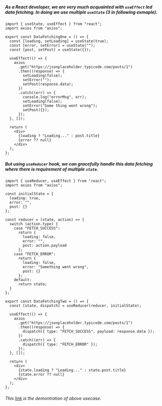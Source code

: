 ##### As a React developer, we are very much acquainted with `useEffect` led data fetching. In doing we use multiple `useState` (3 in following exmaple).

```
import { useState, useEffect } from "react";
import axios from "axios";

export const DataFetchingOne = () => {
  const [loading, setLoading] = useState(true);
  const [error, setError] = useState("");
  const [post, setPost] = useState({});

  useEffect(() => {
    axios
      .get("https://jsonplaceholder.typicode.com/posts/1")
      .then((response) => {
        setLoading(false);
        setError("");
        setPost(response.data);
      })
      .catch((err) => {
        console.log("errorMsg", err);
        setLoading(false);
        setError("Some thing went wrong");
        setPost({});
      });
  }, []);

  return (
    <div>
      {loading ? "Loading..." : post.title}
      {error ?? null}
    </div>
  );
};
```
##### But using `useReducer` hook, we can gracefully handle this data fetching where there is requirement of multiple `state`. 

```
import { useReducer, useEffect } from "react";
import axios from "axios";

const initialState = {
  loading: true,
  error: "",
  post: {}
};

const reducer = (state, action) => {
  switch (action.type) {
    case "FETCH_SUCCESS":
      return {
        loading: false,
        error: "",
        post: action.payload
      };
    case "FETCH_ERROR":
      return {
        loading: false,
        error: "Something went wrong",
        post: {}
      };
    default:
      return state;
  }
};

export const DataFetchingTwo = () => {
  const [state, dispatch] = useReducer(reducer, initialState);

  useEffect(() => {
    axios
      .get("https://jsonplaceholder.typicode.com/posts/1")
      .then((response) => {
        dispatch({ type: "FETCH_SUCCESS", payload: response.data });
      })
      .catch((err) => {
        dispatch({ type: "FETCH_ERROR" });
      });
  }, []);

  return (
    <div>
      {state.loading ? "Loading..." : state.post.title}
      {state.error ?? null}
    </div>
  );
};
```

###### This [link](https://codesandbox.io/s/data-fetching-usestate-vs-usereducer-2ld7wx) is the demontration of above usecase. 
 
